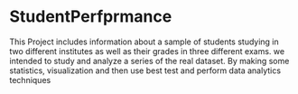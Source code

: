 # StudentPerfprmance
This Project includes information about a sample of students studying in two different institutes as well as their grades in three different exams. we intended to study and analyze a series of the real dataset. By making some statistics, visualization and then use best test and perform data analytics techniques
